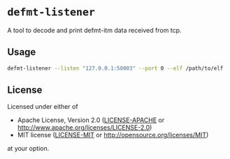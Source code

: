 # `defmt-listener`

A tool to decode and print defmt-itm data received from tcp.

## Usage

```sh
defmt-listener --listen "127.0.0.1:50003" --port 0 --elf /path/to/elf
```

## License

Licensed under either of

- Apache License, Version 2.0 ([LICENSE-APACHE](./LICENSE-APACHE) or
  http://www.apache.org/licenses/LICENSE-2.0)
- MIT license ([LICENSE-MIT](./LICENSE-MIT) or http://opensource.org/licenses/MIT)

at your option.
